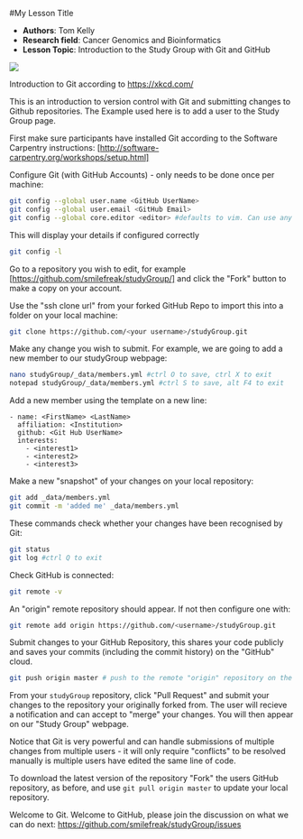 #My Lesson Title

 - **Authors**: Tom Kelly
 - **Research field**: Cancer Genomics and Bioinformatics
 - **Lesson Topic**: Introduction to the Study Group with Git and GitHub

![](http://imgs.xkcd.com/comics/git.png)

Introduction to Git according to https://xkcd.com/

This is an introduction to version control with Git and submitting changes to Github repositories. The Example used here is to add a user to the Study Group page.

First make sure participants have installed Git according to the Software Carpentry instructions: [http://software-carpentry.org/workshops/setup.html]

Configure Git (with GitHub Accounts) - only needs to be done once per machine:

```bash
git config --global user.name <GitHub UserName>
git config --global user.email <GitHub Email>
git config --global core.editor <editor> #defaults to vim. Can use any text editor. Recommend nano for Mac/Linux or notepad for Windows to new users.
```
 
This will display your details if configured correctly
```bash
git config -l
```

Go to a repository you wish to edit, for example [https://github.com/smilefreak/studyGroup/] and click the "Fork" button to make a copy on your account.

Use the "ssh clone url" from your forked GitHub Repo to import this into a folder on your local machine:
```bash
git clone https://github.com/<your username>/studyGroup.git
```

Make any change you wish to submit. For example, we are going to add a new member to our studyGroup webpage:

```bash
nano studyGroup/_data/members.yml #ctrl O to save, ctrl X to exit
notepad studyGroup/_data/members.yml #ctrl S to save, alt F4 to exit
```

Add a new member using the template on a new line:
```
- name: <FirstName> <LastName>
  affiliation: <Institution>
  github: <Git Hub UserName>
  interests:
    - <interest1>
    - <interest2>
    - <interest3>
```
Make a new "snapshot" of your changes on your local repository:
```bash
git add _data/members.yml
git commit -m 'added me' _data/members.yml
```
These commands check whether your changes have been recognised by Git:
```bash
git status
git log #ctrl Q to exit
```
Check GitHub is connected:
```bash
git remote -v
```
An "origin" remote repository should appear. If not then configure one with:
```bash
git remote add origin https://github.com/<username>/studyGroup.git
```
Submit changes to your GitHub Repository, this shares your code publicly and saves your commits (including the commit history) on the "GitHub" cloud.
```bash
git push origin master # push to the remote "origin" repository on the default "master" branch
```

From your `studyGroup` repository, click "Pull Request" and submit your changes to the repository your originally forked from. The user will recieve a notification and can accept to "merge" your changes. You will then appear on our "Study Group" webpage.

Notice that Git is very powerful and can handle submissions of multiple changes from multiple users - it will only require "conflicts" to be resolved manually is multiple users have edited the same line of code.

To download the latest version of the repository "Fork" the users GitHub repository, as before, and use `git pull origin master` to update your local repository.

Welcome to Git. Welcome to GitHub, please join the discussion on what we can do next: https://github.com/smilefreak/studyGroup/issues
